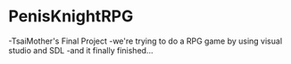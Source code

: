 # PenisKnightRPG
-TsaiMother's Final Project
-we're trying to do a RPG game by using visual studio and SDL
-and it finally finished...
